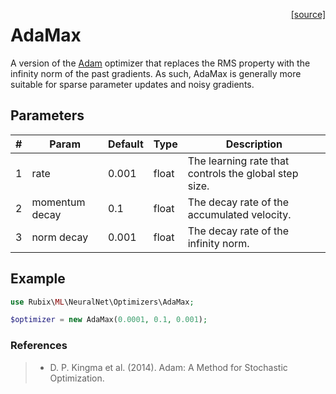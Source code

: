 <span style="float:right;"><a href="https://github.com/RubixML/ML/blob/master/src/NeuralNet/Optimizers/AdaMax.php">[source]</a></span>

# AdaMax
A version of the [Adam](adam.md) optimizer that replaces the RMS property with the infinity norm of the past gradients. As such, AdaMax is generally more suitable for sparse parameter updates and noisy gradients.

## Parameters
| # | Param | Default | Type | Description |
|---|---|---|---|---|
| 1 | rate | 0.001 | float | The learning rate that controls the global step size. |
| 2 | momentum decay | 0.1 | float | The decay rate of the accumulated velocity. |
| 3 | norm decay | 0.001 | float | The decay rate of the infinity norm. |

## Example
```php
use Rubix\ML\NeuralNet\Optimizers\AdaMax;

$optimizer = new AdaMax(0.0001, 0.1, 0.001);
```

### References
>- D. P. Kingma et al. (2014). Adam: A Method for Stochastic Optimization.